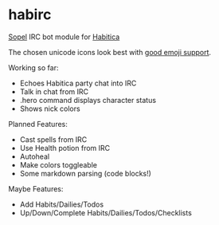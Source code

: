 # habirc
[Sopel][1] IRC bot module for [Habitica][2]

The chosen unicode icons look best with [good emoji support][3].

Working so far:

* Echoes Habitica party chat into IRC
* Talk in chat from IRC
* .hero command displays character status
* Shows nick colors

Planned Features:

* Cast spells from IRC
* Use Health potion from IRC
* Autoheal
* Make colors toggleable
* Some markdown parsing (code blocks!)

Maybe Features:

* Add Habits/Dailies/Todos
* Up/Down/Complete Habits/Dailies/Todos/Checklists

[1]: https://github.com/sopel-irc/sopel
[2]: https://habitica.com
[3]: https://github.com/eosrei/emojione-color-font
